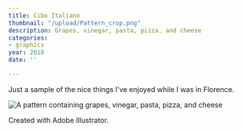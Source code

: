 ```yaml
---
title: Cibo Italiano
thumbnail: "/upload/Pattern_crop.png"
description: Grapes, vinegar, pasta, pizza, and cheese
categories:
- graphics
year: 2018
date: ''

---
```

Just a sample of the nice things I've enjoyed while I was in Florence.

![A pattern containing grapes, vinegar, pasta, pizza, and cheese](/upload/Pattern_crop.png "Cibo Italiano")

Created with Adobe Illustrator.